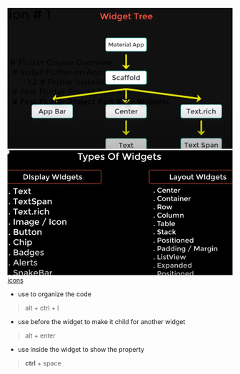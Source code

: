 ![myFistApp.png](img/wt-dashboard.png)
![myFistApp.png](img/typeofW.png)
[icons](https://api.flutter.dev/flutter/material/Icons-class.html)
- use to organize the code
> alt + ctrl + l
- use before the widget to make it child for another widget
> alt + enter
- use inside the widget to show the property
> __ctrl__ + space
